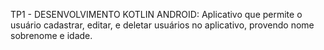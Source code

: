 TP1 - DESENVOLVIMENTO KOTLIN ANDROID:
Aplicativo que permite o usuário cadastrar, editar, e deletar usuários no aplicativo, provendo nome sobrenome e idade.
